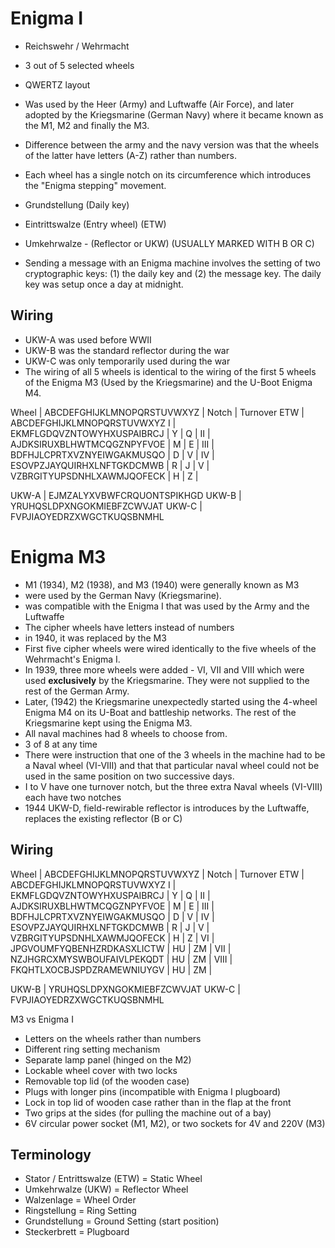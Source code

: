 # Enigma I

- Reichswehr / Wehrmacht
- 3 out of 5 selected wheels
- QWERTZ layout
- Was used by the Heer (Army) and Luftwaffe (Air Force), and
  later adopted by the Kriegsmarine (German Navy) where it became
  known as the M1, M2 and finally the M3.
- Difference between the army and the navy version was that
  the wheels of the latter have letters (A-Z) rather than numbers.
- Each wheel has a single notch on its circumference which
  introduces the "Enigma stepping" movement.

- Grundstellung (Daily key)
- Eintrittswalze (Entry wheel) (ETW)
- Umkehrwalze - (Reflector or UKW) (USUALLY MARKED WITH B OR C)

- Sending a message with an Enigma machine involves
  the setting of two cryptographic keys: (1) the daily key and
  (2) the message key. The daily key was setup once a day at midnight.

## Wiring

- UKW-A was used before WWII
- UKW-B was the standard reflector during the war
- UKW-C was only temporarily used during the war
- The wiring of all 5 wheels is identical to the wiring
  of the first 5 wheels of the Enigma M3 (Used by the Kriegsmarine)
  and the U-Boot Enigma M4.

Wheel | ABCDEFGHIJKLMNOPQRSTUVWXYZ | Notch | Turnover
ETW | ABCDEFGHIJKLMNOPQRSTUVWXYZ
I | EKMFLGDQVZNTOWYHXUSPAIBRCJ | Y | Q |
II | AJDKSIRUXBLHWTMCQGZNPYFVOE | M | E |
III | BDFHJLCPRTXVZNYEIWGAKMUSQO | D | V |
IV | ESOVPZJAYQUIRHXLNFTGKDCMWB | R | J |
V | VZBRGITYUPSDNHLXAWMJQOFECK | H | Z |

UKW-A | EJMZALYXVBWFCRQUONTSPIKHGD
UKW-B | YRUHQSLDPXNGOKMIEBFZCWVJAT
UKW-C | FVPJIAOYEDRZXWGCTKUQSBNMHL

# Enigma M3

- M1 (1934), M2 (1938), and M3 (1940) were generally known as M3
- were used by the German Navy (Kriegsmarine).
- was compatible with the Enigma I that was used by the
  Army and the Luftwaffe
- The cipher wheels have letters instead of numbers
- in 1940, it was replaced by the M3
- First five cipher wheels were wired identically to the five
  wheels of the Wehrmacht's Enigma I.
- In 1939, three more wheels were added - VI, VII and VIII
  which were used **exclusively** by the Kriegsmarine. They
  were not supplied to the rest of the German Army.
- Later, (1942) the Kriegsmarine unexpectedly started
  using the 4-wheel Enigma M4 on its U-Boat and battleship networks.
  The rest of the Kriegsmarine kept using the Enigma M3.
- All naval machines had 8 wheels to choose from.
- 3 of 8 at any time
- There were instruction that one of the 3 wheels in the machine had to be a Naval wheel (VI-VIII) and that that particular naval wheel could not be used in the same position on two successive days.
- I to V have one turnover notch, but the three extra Naval wheels (VI-VIII) each have two notches
- 1944 UKW-D, field-rewirable reflector is introduces by the
  Luftwaffe, replaces the existing reflector (B or C)

## Wiring

Wheel | ABCDEFGHIJKLMNOPQRSTUVWXYZ | Notch | Turnover
ETW | ABCDEFGHIJKLMNOPQRSTUVWXYZ
I | EKMFLGDQVZNTOWYHXUSPAIBRCJ | Y | Q |
II | AJDKSIRUXBLHWTMCQGZNPYFVOE | M | E |
III | BDFHJLCPRTXVZNYEIWGAKMUSQO | D | V |
IV | ESOVPZJAYQUIRHXLNFTGKDCMWB | R | J |
V | VZBRGITYUPSDNHLXAWMJQOFECK | H | Z |
VI | JPGVOUMFYQBENHZRDKASXLICTW | HU | ZM |
VII | NZJHGRCXMYSWBOUFAIVLPEKQDT | HU | ZM |
VIII | FKQHTLXOCBJSPDZRAMEWNIUYGV | HU | ZM |

UKW-B | YRUHQSLDPXNGOKMIEBFZCWVJAT
UKW-C | FVPJIAOYEDRZXWGCTKUQSBNMHL

M3 vs Enigma I

- Letters on the wheels rather than numbers
- Different ring setting mechanism
- Separate lamp panel (hinged on the M2)
- Lockable wheel cover with two locks
- Removable top lid (of the wooden case)
- Plugs with longer pins (incompatible with Enigma I plugboard)
- Lock in top lid of wooden case rather than in the flap at the front
- Two grips at the sides (for pulling the machine out of a bay)
- 6V circular power socket (M1, M2), or two sockets for 4V and 220V (M3)

## Terminology

- Stator / Entrittswalze (ETW) = Static Wheel
- Umkehrwalze (UKW) = Reflector Wheel
- Walzenlage = Wheel Order
- Ringstellung = Ring Setting
- Grundstellung = Ground Setting (start position)
- Steckerbrett = Plugboard
